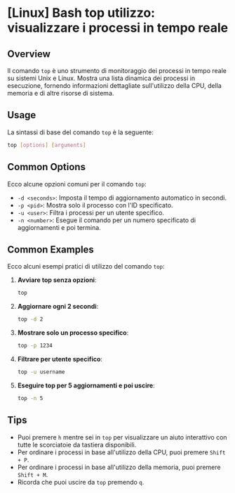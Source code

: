 # [Linux] Bash top utilizzo: visualizzare i processi in tempo reale

## Overview
Il comando `top` è uno strumento di monitoraggio dei processi in tempo reale su sistemi Unix e Linux. Mostra una lista dinamica dei processi in esecuzione, fornendo informazioni dettagliate sull'utilizzo della CPU, della memoria e di altre risorse di sistema.

## Usage
La sintassi di base del comando `top` è la seguente:

```bash
top [options] [arguments]
```

## Common Options
Ecco alcune opzioni comuni per il comando `top`:

- `-d <seconds>`: Imposta il tempo di aggiornamento automatico in secondi.
- `-p <pid>`: Mostra solo il processo con l'ID specificato.
- `-u <user>`: Filtra i processi per un utente specifico.
- `-n <number>`: Esegue il comando per un numero specificato di aggiornamenti e poi termina.

## Common Examples
Ecco alcuni esempi pratici di utilizzo del comando `top`:

1. **Avviare top senza opzioni**:
   ```bash
   top
   ```

2. **Aggiornare ogni 2 secondi**:
   ```bash
   top -d 2
   ```

3. **Mostrare solo un processo specifico**:
   ```bash
   top -p 1234
   ```

4. **Filtrare per utente specifico**:
   ```bash
   top -u username
   ```

5. **Eseguire top per 5 aggiornamenti e poi uscire**:
   ```bash
   top -n 5
   ```

## Tips
- Puoi premere `h` mentre sei in `top` per visualizzare un aiuto interattivo con tutte le scorciatoie da tastiera disponibili.
- Per ordinare i processi in base all'utilizzo della CPU, puoi premere `Shift + P`.
- Per ordinare i processi in base all'utilizzo della memoria, puoi premere `Shift + M`.
- Ricorda che puoi uscire da `top` premendo `q`.